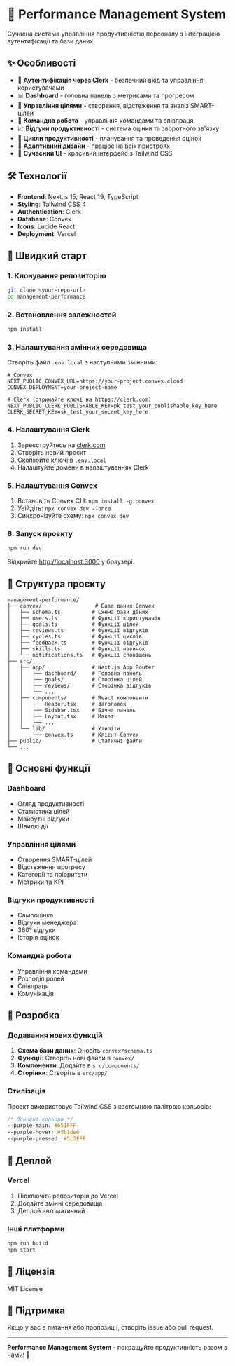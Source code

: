 # 🚀 Performance Management System

Сучасна система управління продуктивністю персоналу з інтеграцією аутентифікації та бази даних.

## ✨ Особливості

- 🔐 **Аутентифікація через Clerk** - безпечний вхід та управління користувачами
- 📊 **Dashboard** - головна панель з метриками та прогресом
- 🎯 **Управління цілями** - створення, відстеження та аналіз SMART-цілей
- 👥 **Командна робота** - управління командами та співпраця
- 📈 **Відгуки продуктивності** - система оцінки та зворотного зв'язку
- 🔄 **Цикли продуктивності** - планування та проведення оцінок
- 📱 **Адаптивний дизайн** - працює на всіх пристроях
- 🎨 **Сучасний UI** - красивий інтерфейс з Tailwind CSS

## 🛠 Технології

- **Frontend**: Next.js 15, React 19, TypeScript
- **Styling**: Tailwind CSS 4
- **Authentication**: Clerk
- **Database**: Convex
- **Icons**: Lucide React
- **Deployment**: Vercel

## 🚀 Швидкий старт

### 1. Клонування репозиторію

```bash
git clone <your-repo-url>
cd management-performance
```

### 2. Встановлення залежностей

```bash
npm install
```

### 3. Налаштування змінних середовища

Створіть файл `.env.local` з наступними змінними:

```env
# Convex
NEXT_PUBLIC_CONVEX_URL=https://your-project.convex.cloud
CONVEX_DEPLOYMENT=your-project-name

# Clerk (отримайте ключі на https://clerk.com)
NEXT_PUBLIC_CLERK_PUBLISHABLE_KEY=pk_test_your_publishable_key_here
CLERK_SECRET_KEY=sk_test_your_secret_key_here
```

### 4. Налаштування Clerk

1. Зареєструйтесь на [clerk.com](https://clerk.com)
2. Створіть новий проєкт
3. Скопіюйте ключі в `.env.local`
4. Налаштуйте домени в налаштуваннях Clerk

### 5. Налаштування Convex

1. Встановіть Convex CLI: `npm install -g convex`
2. Увійдіть: `npx convex dev --once`
3. Синхронізуйте схему: `npx convex dev`

### 6. Запуск проєкту

```bash
npm run dev
```

Відкрийте [http://localhost:3000](http://localhost:3000) у браузері.

## 📁 Структура проєкту

```
management-performance/
├── convex/                 # База даних Convex
│   ├── schema.ts          # Схема бази даних
│   ├── users.ts           # Функції користувачів
│   ├── goals.ts           # Функції цілей
│   ├── reviews.ts         # Функції відгуків
│   ├── cycles.ts          # Функції циклів
│   ├── feedback.ts        # Функції відгуків
│   ├── skills.ts          # Функції навичок
│   └── notifications.ts   # Функції сповіщень
├── src/
│   ├── app/               # Next.js App Router
│   │   ├── dashboard/     # Головна панель
│   │   ├── goals/         # Сторінка цілей
│   │   ├── reviews/       # Сторінка відгуків
│   │   └── ...
│   ├── components/        # React компоненти
│   │   ├── Header.tsx     # Заголовок
│   │   ├── Sidebar.tsx    # Бічна панель
│   │   ├── Layout.tsx     # Макет
│   │   └── ...
│   └── lib/               # Утиліти
│       └── convex.ts      # Клієнт Convex
├── public/                # Статичні файли
└── ...
```

## 🎯 Основні функції

### Dashboard
- Огляд продуктивності
- Статистика цілей
- Майбутні відгуки
- Швидкі дії

### Управління цілями
- Створення SMART-цілей
- Відстеження прогресу
- Категорії та пріоритети
- Метрики та KPI

### Відгуки продуктивності
- Самооцінка
- Відгуки менеджера
- 360° відгуки
- Історія оцінок

### Командна робота
- Управління командами
- Розподіл ролей
- Співпраця
- Комунікація

## 🔧 Розробка

### Додавання нових функцій

1. **Схема бази даних**: Оновіть `convex/schema.ts`
2. **Функції**: Створіть нові файли в `convex/`
3. **Компоненти**: Додайте в `src/components/`
4. **Сторінки**: Створіть в `src/app/`

### Стилізація

Проєкт використовує Tailwind CSS з кастомною палітрою кольорів:

```css
/* Основні кольори */
--purple-main: #651FFF
--purple-hover: #5b1de6
--purple-pressed: #5c3FFF
```

## 🚀 Деплой

### Vercel

1. Підключіть репозиторій до Vercel
2. Додайте змінні середовища
3. Деплой автоматичний

### Інші платформи

```bash
npm run build
npm start
```

## 📝 Ліцензія

MIT License

## 🤝 Підтримка

Якщо у вас є питання або пропозиції, створіть issue або pull request.

---

**Performance Management System** - покращуйте продуктивність разом з нами! 🚀
